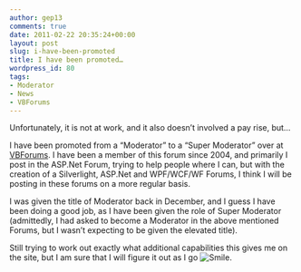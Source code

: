 ```yaml
---
author: gep13
comments: true
date: 2011-02-22 20:35:24+00:00
layout: post
slug: i-have-been-promoted
title: I have been promoted…
wordpress_id: 80
tags:
- Moderator
- News
- VBForums
---
```


Unfortunately, it is not at work, and it also doesn’t involved a pay rise, but…

 

I have been promoted from a “Moderator” to a “Super Moderator” over at [VBForums](http://www.vbforums.com/index.php). I have been a member of this forum since 2004, and primarily I post in the ASP.Net Forum, trying to help people where I can, but with the creation of a Silverlight, ASP.Net and WPF/WCF/WF Forums, I think I will be posting in these forums on a more regular basis.

 

I was given the title of Moderator back in December, and I guess I have been doing a good job, as I have been given the role of Super Moderator (admittedly, I had asked to become a Moderator in the above mentioned Forums, but I wasn’t expecting to be given the elevated title).

 

Still trying to work out exactly what additional capabilities this gives me on the site, but I am sure that I will figure it out as I go ![Smile](http://www.gep13.co.uk/blog/wp-content/uploads/2011/02/wlEmoticon-smile.png). 
